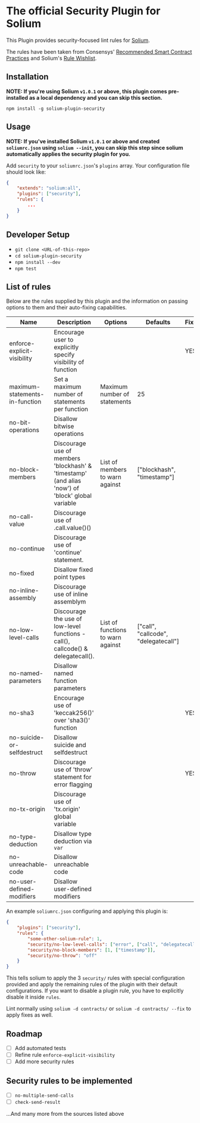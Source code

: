 # The official Security Plugin for Solium

This Plugin provides security-focused lint rules for [Solium](https://github.com/duaraghav8/Solium).

The rules have been taken from Consensys' [Recommended Smart Contract Practices](https://consensys.github.io/smart-contract-best-practices/recommendations/) and Solium's [Rule Wishlist](https://github.com/duaraghav8/Solium/issues/44).

## Installation
**NOTE: If you're using Solium `v1.0.1` or above, this plugin comes pre-installed as a local dependency and you can skip this section.**

`npm install -g solium-plugin-security`

## Usage
**NOTE: If you've installed Solium `v1.0.1` or above and created `soliumrc.json` using `solium --init`, you can skip this step since solium automatically applies the security plugin for you.**

Add `security` to your `soliumrc.json`'s `plugins` array. Your configuration file should look like:

```json
{
    "extends": "solium:all",
    "plugins": ["security"],
    "rules": {
        ...
    }
}
```

## Developer Setup
- `git clone <URL-of-this-repo>`
- `cd solium-plugin-security`
- `npm install --dev`
- `npm test`

## List of rules
Below are the rules supplied by this plugin and the information on passing options to them and their auto-fixing capabilities.


| Name                           | Description                                                                                      | Options                           | Defaults                             | Fixes |
|--------------------------------|--------------------------------------------------------------------------------------------------|-----------------------------------|--------------------------------------|-------|
| enforce-explicit-visibility    | Encourage user to explicitly specify visibility of function                                      |                                   |                                      | YES   |
| maximum-statements-in-function | Set a maximum number of statements per function                                                  | Maximum number of statements      | 25                                   |       |
| no-bit-operations              | Disallow bitwise operations                                                                      |                                   |                                      |       |
| no-block-members               | Discourage use of members 'blockhash' & 'timestamp' (and alias 'now') of 'block' global variable | List of members to warn against   | ["blockhash", "timestamp"]           |       |
| no-call-value                  | Discourage use of .call.value()()                                                                |                                   |                                      |       |
| no-continue                    | Discourage use of 'continue' statement.                                                          |                                   |                                      |       |
| no-fixed                       | Disallow fixed point types                                                                       |                                   |                                      |       |
| no-inline-assembly             | Discourage use of inline assemblym                                                               |                                   |                                      |       |
| no-low-level-calls             | Discourage the use of low-level functions - call(), callcode() & delegatecall().                 | List of functions to warn against | ["call", "callcode", "delegatecall"] |       |
| no-named-parameters            | Disallow named function parameters                                                               |                                   |                                      |       |
| no-sha3                        | Encourage use of 'keccak256()' over 'sha3()' function                                            |                                   |                                      | YES   |
| no-suicide-or-selfdestruct     | Disallow suicide and selfdestruct                                                                |                                   |                                      |       |
| no-throw                       | Discourage use of 'throw' statement for error flagging                                           |                                   |                                      | YES   |
| no-tx-origin                   | Discourage use of 'tx.origin' global variable                                                    |                                   |                                      |       |
| no-type-deduction              | Disallow type deduction via `var`                                                                |                                   |                                      |       |
| no-unreachable-code            | Disallow unreachable code                                                                        |                                   |                                      |       |
| no-user-defined-modifiers      | Disallow user-defined modifiers                                                                  |                                   |                                      |       |

An example `soliumrc.json` configuring and applying this plugin is:

```json
{
    "plugins": ["security"],
    "rules": {
        "some-other-solium-rule": 1,
        "security/no-low-level-calls": ["error", ["call", "delegatecall"]],
        "security/no-block-members": [1, ["timestamp"]],
        "security/no-throw": "off"
    }
}
```
This tells solium to apply the 3 `security/` rules with special configuration provided and apply the remaining rules of the plugin with their default configurations. If you want to disable a plugin rule, you have to explicitly disable it inside `rules`.

Lint normally using `solium -d contracts/` or `solium -d contracts/ --fix` to apply fixes as well.

## Roadmap
- [ ] Add automated tests
- [ ] Refine rule `enforce-explicit-visibility`
- [ ] Add more security rules

## Security rules to be implemented
- [ ] `no-multiple-send-calls`
- [ ] `check-send-result`

...And many more from the sources listed above
